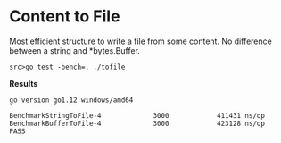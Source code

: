# Content to File

Most efficient structure to write a file from some content.
No difference between a string and *bytes.Buffer.

`src>go test -bench=. ./tofile` 

**Results**
```
go version go1.12 windows/amd64

BenchmarkStringToFile-4             3000            411431 ns/op
BenchmarkBufferToFile-4             3000            423128 ns/op
PASS
```
 